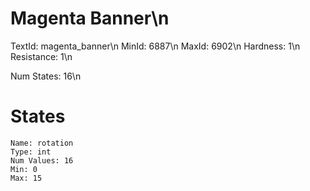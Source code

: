 # Magenta Banner\n
TextId: magenta_banner\n
MinId: 6887\n
MaxId: 6902\n
Hardness: 1\n
Resistance: 1\n

Num States: 16\n
# States
```
Name: rotation
Type: int
Num Values: 16
Min: 0
Max: 15
```